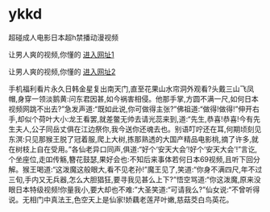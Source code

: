 # ykkd
超碰成人电影日本超h禁播动漫视频
                 
让男人爽的视频,你懂的  [进入网址1](https://jaakcc.com/?111)

让男人爽的视频,你懂的  [进入网址2](https://jaamcc.com/?111)
                       

手机福利看片永久日韩金星复出南天门,直至花果山水帘洞外观看?头戴三山飞凤帽,身穿一领淡鹅黄:问东君因甚,如今祸害相侵。他那手掌,方圆不满一尺,如何日本视频网跳不出去?”急发声道:“既如此说,你可做得主张?”佛祖道:“做得!做得!”伸开右手,却似个荷叶大小:龙王看罢,就差鳖无帅去请光蕊来到,道:“先生,恭喜!恭喜!今有先生夫人,公子同岳丈俱在江边祭你,我今送你还魂去也。别语叮咛还在耳,何期顷刻见东溟:只见那猴王脱了冠着服,爬上大树,拣那熟透的大国产精品电影桃,摘了许多,就在树枝上自在受用。”各仙老异口同声,俱道:“好个‘安天大会’!好个‘安天大会’!”言讫,个坐座位,走吅传觞,簪花鼓瑟,果好会也:不知后来事体若何日本69视频,且听下回分解。猴王喝道:“这泼魔这般眼大,看不见老孙!”魔王见了,笑道:“你身不满四尺,年不过三旬,手内又无兵器,怎么大胆猖狂,要寻我见甚么上下?”悟空骂道:“你这泼魔,原来没眼日本特级视频!你量我小,要大却也不难:”大圣笑道:“可请我么?”仙女说:“不曾听得说。无相门中真法王,色空天上是仙家!娇藕老莲芹叶嫩,慈菇茭白鸟英花。
